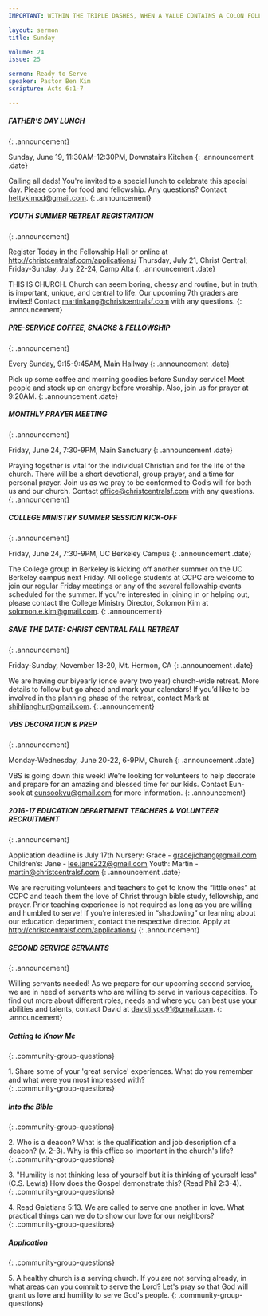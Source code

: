 ```yaml
--- 
IMPORTANT: WITHIN THE TRIPLE DASHES, WHEN A VALUE CONTAINS A COLON FOLLOWED BY A SPACE, YOU MUST USE &#58; INSTEAD OF THE COLON

layout: sermon
title: Sunday

volume: 24
issue: 25

sermon: Ready to Serve
speaker: Pastor Ben Kim
scripture: Acts 6:1-7

---
```


##### FATHER’S DAY LUNCH
{: .announcement}

Sunday, June 19, 11:30AM-12:30PM, Downstairs Kitchen
{: .announcement .date}

Calling all dads!  You're invited to a special lunch to celebrate this special day. Please come for food and fellowship. Any questions? Contact hettykimod@gmail.com.
{: .announcement}

##### YOUTH SUMMER RETREAT REGISTRATION
{: .announcement}

Register Today in the Fellowship Hall or online at http://christcentralsf.com/applications/
Thursday, July 21, Christ Central; Friday-Sunday, July 22-24, Camp Alta
{: .announcement .date}

THIS IS CHURCH. Church can seem boring, cheesy and routine, but in truth, is important, unique, and central to life. Our upcoming 7th graders are invited! Contact martinkang@christcentralsf.com with any questions.
{: .announcement}

##### PRE-SERVICE COFFEE, SNACKS & FELLOWSHIP
{: .announcement}

Every Sunday, 9:15-9:45AM, Main Hallway
{: .announcement .date}

Pick up some coffee and morning goodies before Sunday service! Meet people and stock up on energy before worship. Also, join us for prayer at 9:20AM.
{: .announcement .date}

##### MONTHLY PRAYER MEETING
{: .announcement}

Friday, June 24, 7:30-9PM, Main Sanctuary
{: .announcement .date}

Praying together is vital for the individual Christian and for the life of the church. There will be a short devotional, group prayer, and a time for personal prayer. Join us as we pray to be conformed to God’s will for both us and our church. Contact office@christcentralsf.com with any questions. 
{: .announcement}

##### COLLEGE MINISTRY SUMMER SESSION KICK-OFF
{: .announcement}

Friday, June 24, 7:30-9PM, UC Berkeley Campus
{: .announcement .date}

The College group in Berkeley is kicking off another summer on the UC Berkeley campus next Friday. All college students at CCPC are welcome to join our regular Friday meetings or any of the several fellowship events scheduled for the summer. If you're interested in joining in or helping out, please contact the College Ministry Director, Solomon Kim at solomon.e.kim@gmail.com.
{: .announcement}

##### SAVE THE DATE: CHRIST CENTRAL FALL RETREAT
{: .announcement}

Friday-Sunday, November 18-20, Mt. Hermon, CA
{: .announcement .date}

We are having our biyearly (once every two year) church-wide retreat. More details to follow but go ahead and mark your calendars! If you’d like to be involved in the planning phase of the retreat, contact Mark at shihlianghur@gmail.com.
{: .announcement}

##### VBS DECORATION & PREP
{: .announcement}

Monday-Wednesday, June 20-22, 6-9PM, Church
{: .announcement .date}

VBS is going down this week! We’re looking for volunteers to help decorate and prepare for an amazing and blessed time for our kids. Contact Eun-sook at eunsookyu@gmail.com for more information.
{: .announcement}

##### 2016-17 EDUCATION DEPARTMENT TEACHERS & VOLUNTEER RECRUITMENT
{: .announcement}

Application deadline is July 17th
Nursery: Grace - gracejichang@gmail.com
Children’s: Jane - lee.jane222@gmail.com
Youth: Martin - martin@christcentralsf.com
{: .announcement .date}

We are recruiting volunteers and teachers to get to know the “little ones” at CCPC and teach them the love of Christ through bible study, fellowship, and prayer. Prior teaching experience is not required as long as you are willing and humbled to serve!  If you’re interested in “shadowing” or learning about our education department, contact the respective director. Apply at http://christcentralsf.com/applications/ 
{: .announcement} 

##### SECOND SERVICE SERVANTS
{: .announcement}

Willing servants needed! As we prepare for our upcoming second service, we are in need of servants who are willing to serve in various capacities. To find out more about different roles, needs and where you can best use your abilities and talents, contact David at davidj.yoo91@gmail.com.
{: .announcement}

##### Getting to Know Me
{: .community-group-questions}

1\.  Share some of your 'great service' experiences.  What do you remember and what were you most impressed with?  
{: .community-group-questions}

##### Into the Bible
{: .community-group-questions}

2\.  Who is a deacon?  What is the qualification and job description of a deacon?  (v. 2-3).  Why is this office so important in the church's life?  
{: .community-group-questions}

3\.  "Humility is not thinking less of yourself but it is thinking of yourself less" (C.S. Lewis)  How does the Gospel demonstrate this?  (Read Phil 2:3-4).  
{: .community-group-questions}

4\.  Read Galatians 5:13.  We are called to serve one another in love.  What practical things can we do to show our love for our neighbors?  
{: .community-group-questions}

##### Application
{: .community-group-questions}

5\.  A healthy church is a serving church.  If you are not serving already, in what areas can you commit to serve the Lord?  Let's pray so that God will grant us love and humility to serve God's people. 
{: .community-group-questions}